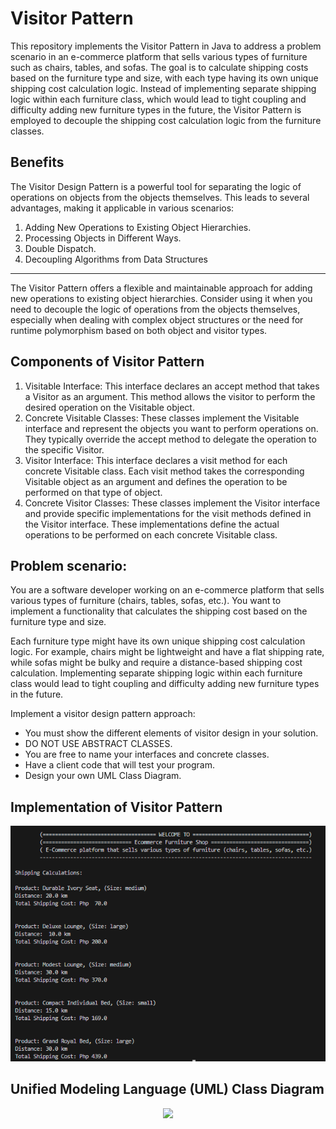 # Visitor Pattern 

This repository implements the Visitor Pattern in Java to address a problem scenario in an e-commerce platform that sells various types of furniture such as chairs, tables, and sofas. The goal is to calculate shipping costs based on the furniture type and size, with each type having its own unique shipping cost calculation logic. Instead of implementing separate shipping logic within each furniture class, which would lead to tight coupling and difficulty adding new furniture types in the future, the Visitor Pattern is employed to decouple the shipping cost calculation logic from the furniture classes.

## Benefits
The Visitor Design Pattern is a powerful tool for separating the logic of operations on objects from the objects themselves. This leads to several advantages, making it applicable in various scenarios:
1. Adding New Operations to Existing Object Hierarchies.
2. Processing Objects in Different Ways.
3. Double Dispatch.
4. Decoupling Algorithms from Data Structures

____________________________________________________________________
The Visitor Pattern offers a flexible and maintainable approach for adding new operations to existing object hierarchies. Consider using it when you need to decouple the logic of operations from the objects themselves, especially when dealing with complex object structures or the need for runtime polymorphism based on both object and visitor types.

## Components of Visitor Pattern
1. Visitable Interface: This interface declares an accept method that takes a Visitor as an argument. This method allows the visitor to perform the desired operation on the Visitable object.
2. Concrete Visitable Classes: These classes implement the Visitable interface and represent the objects you want to perform operations on. They typically override the accept method to delegate the operation to the specific Visitor.
3. Visitor Interface: This interface declares a visit method for each concrete Visitable class. Each visit method takes the corresponding Visitable object as an argument and defines the operation to be performed on that type of object.
4. Concrete Visitor Classes: These classes implement the Visitor interface and provide specific implementations for the visit methods defined in the Visitor interface. These implementations define the actual operations to be performed on each concrete Visitable class.



## Problem scenario:

You are a software developer working on an e-commerce platform that sells various types of furniture (chairs, tables, sofas, etc.). You want to implement a functionality that calculates the shipping cost based on the furniture type and size.

Each furniture type might have its own unique shipping cost calculation logic. For example, chairs might be lightweight and have a flat shipping rate, while sofas might be bulky and require a distance-based shipping cost calculation. Implementing separate shipping logic within each furniture class would lead to tight coupling and difficulty adding new furniture types in the future.

Implement a visitor design pattern approach: 

<ul>
<li>You must show the different elements of visitor design in your solution.  
<li>DO NOT USE ABSTRACT CLASSES. 
<li>You are free to name your interfaces and concrete classes. 
<li>Have a client code that will test your program.
<li>Design your own UML Class Diagram.  </li>
</ul>


## Implementation of Visitor Pattern

<p align="center">
    <img src="image.png" alt="Centered Image" />
</p>

## Unified Modeling Language (UML) Class Diagram
<p align="center">
  <img src="https://github.com/SG-Hangaan/Visitor-Pattern/assets/127215110/033b03fd-892d-4bb4-8eec-24e86817df6d"/>
</p>
